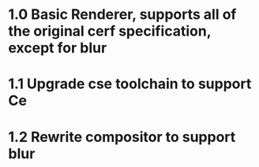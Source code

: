 # 1.0 Basic Renderer, supports all of the original cerf specification, except for blur

# 1.1 Upgrade cse toolchain to support Ce

# 1.2 Rewrite compositor to support blur